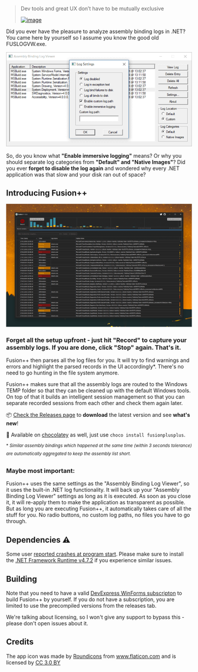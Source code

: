 > Dev tools and great UX don’t have to be mutually exclusive
>
>[![image](https://user-images.githubusercontent.com/3630638/57975256-b85afe00-79c5-11e9-87e7-1ae0236aab2d.png)](https://twitter.com/bitbonk)

Did you ever have the pleasure to analyze assembly binding logs in .NET? You came here by yourself so I assume you know the good old FUSLOGVW.exe.

![Microsoft Fusion Viewer](_doc/MSFusionViewer.png)

So, do you know what **"Enable immersive logging"** means? Or why you should separate log categories from **"Default" and "Native Images"**?
Did you ever **forget to disable the log again** and wondered why every .NET application was that slow and your disk ran out of space?

## Introducing Fusion++

![Fusion++](_doc/Fusion++NoDetail.png)

### Forget all the setup upfront - just hit "Record" to capture your assembly logs. If you are done, click "Stop" again. That's it.

Fusion++ then parses all the log files for you. It will try to find warnings and errors and highlight the parsed records in the UI accordingly*. There's no need to go hunting in the file system anymore.

Fusion++ makes sure that all the assembly logs are routed to the Windows TEMP folder so that they can be cleaned up with the default Windows tools. On top of that it builds an intelligent session management so that you can separate recorded sessions from each other and check them again later.


📦  [Check the Releases page](https://github.com/awaescher/Fusion/releases) to **download** the latest version and see **what's new**!

🍫  Available on [chocolatey](https://chocolatey.org/packages/fusionplusplus) as well, just use `choco install fusionplusplus`.

<sup> \* *Similar assembly bindings which happened at the same time (within 3 seconds tolerance) are automatically aggregated to keep the assembly list short.* <sup>

### Maybe most important:

Fusion++ uses the same settings as the "Assembly Binding Log Viewer", so it uses the built-in .NET log functionality. It will back up your "Assembly Binding Log Viewer" settings as long as it is executed. As soon as you close it, it will re-apply them to make the application as transparent as possible. 
But as long you are executing Fusion++, it automatically takes care of all the stuff for you. No radio buttons, no custom log paths, no files you have to go through.

## Dependencies ⚠︎
Some user [reported crashes at program start](https://github.com/awaescher/Fusion/issues/8). Please make sure to install the [.NET Framework Runtime v4.7.2](http://go.microsoft.com/fwlink/?LinkId=863262) if you experience similar issues.

## Building
Note that you need to have a valid [DevExpress WinForms subscripton](https://www.devexpress.com/products/net/controls/winforms/) to build Fusion++ by yourself.
If you do not have a subscription, you are limited to use the precompiled versions from the releases tab.

We're talking about licensing, so I won't give any support to bypass this - please don't open issues about it.

## Credits
The app icon was made by <a href="https://www.flaticon.com/authors/roundicons" title="Roundicons">Roundicons</a> from <a href="https://www.flaticon.com/" title="Flaticon">www.flaticon.com</a> and is licensed by <a href="http://creativecommons.org/licenses/by/3.0/" title="Creative Commons BY 3.0" target="_blank">CC 3.0 BY</a>
